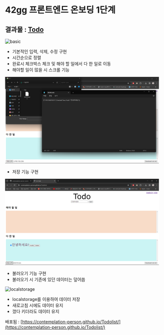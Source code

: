 # 42gg 프론트엔드 온보딩 1단계

## 결과물 : [Todo](https://contemplation-person.github.io/Todolist/)
![basic](./readmeSrcs/basicTodo.gif)
* 기본적인 입력, 삭제, 수정 구현
* 시간순으로 정렬
* 완료시 체크박스 체크 및 해야 할 일에서 다 한 일로 이동
* 해야할 일이 많을 시 스크롤 기능

![save](./readmeSrcs/save.png)
* 저장 기능 구현

![load](./readmeSrcs/load.png)
* 불러오기 기능 구현
* 불러오기 시 기존에 있던 데이터는 덮어씀

![localstorage](./readmeSrcs/localstorage.gif)
* localstorage를 이용하여 데이터 저장
* 새로고침 시에도 데이터 유지
* 껐다 키더라도 데이터 유지

배포됨 : [https://contemplation-person.github.io/Todolist/](https://contemplation-person.github.io/Todolist/)